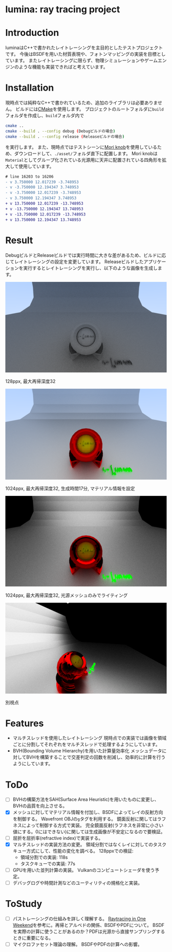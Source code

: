 # lumina: ray tracing project

# Introduction
luminaはC++で書かれたレイトレーシングを主目的としたテストプロジェクトです。
今後はBSDFを用いた材質表現や、フォトンマッピングの実装を目標としています。
またレイトレーシングに限らず、物理シミュレーションやゲームエンジンのような機能も実装できればと考えています。

# Installation
現時点では純粋なC++で書かれているため、追加のライブラリは必要ありません。
ビルドには[CMake](https://cmake.org/)を使用します。
プロジェクトのルートフォルダに`build`フォルダを作成し、`build`フォルダ内で
```bash
cmake ..
cmake --build . --config debug (Debugビルドの場合)
cmake --build . --config release (Releaseビルドの場合)
```
を実行します。
また、現時点ではテストシーンに[Mori knob](https://casual-effects.com/g3d/data10/index.html#mesh23)を使用しているため、ダウンロードして、`./asset/`フォルダ直下に配置します。
Mori knobは`Material`としてグループ化されている光源用に天井に配置されている四角形を拡大して使用しています。
```diff
# line 16203 to 16206
- v 3.750000 12.017239 -3.748953
- v -3.750000 12.194347 3.748953
- v -3.750000 12.017239 -3.748953
- v 3.750000 12.194347 3.748953
+ v 13.750000 12.017239 -13.748953
+ v -13.750000 12.194347 13.748953
+ v -13.750000 12.017239 -13.748953
+ v 13.750000 12.194347 13.748953
```

# Result
DebugビルドとReleaseビルドでは実行時間に大きな差があるため、ビルドに応じてレイトレーシングの設定を変更しています。
Releaseビルドしたアプリケーションを実行するとレイトレーシングを実行し、以下のような画像を生成します。


![](./test.png)


128ppx, 最大再帰深度32


![](./test_1024ppx_17min.png)


1024ppx, 最大再帰深度32, 生成時間17分, マテリアル情報を設定


![](./test_1024ppx_only_light.png)


1024ppx, 最大再帰深度32, 光源メッシュのみでライティング


![](./test_1024ppx_another_angle.png)


別視点

# Features
- マルチスレッドを使用したレイトレーシング
現時点での実装では画像を領域ごとに分割してそれぞれをマルチスレッドで処理するようにしています。
- BVH(Bounding Volume Hierarchy)を用いた計算量効率化
メッシュデータに対してBVHを構築することで交差判定の回数を削減し、効率的に計算を行うようにしています。

# ToDo
- [ ] BVHの構築方法をSAH(Surface Area Heuristic)を用いたものに変更し、BVHの品質を向上させる。
- [x] メッシュに対してマテリアル情報を付加し、BSDFによってレイの反射方向を制御する。
Wavefront OBJの`g`タグを利用する。
鏡面反射に関してはラフネスによって制御する方式で実装。
完全鏡面反射(ラフネスを非常に小さい値にする。0にはできない)に関しては生成画像が不安定になるので要検証。
- [ ] 屈折を屈折率(refractive index)で実装する。
- [x] マルチスレッドの実装方法の変更。
領域分割ではなくレイに対してのタスクキュー方式にして、性能の変化を調べる。
128ppxでの検証:
  - 領域分割での実装: 118s
  - タスクキューでの実装: 77s
- [ ] GPUを用いた並列計算の実装。
Vulkanのコンピュートシェーダを使う予定。
- [ ] デバッグログや時間計測などのユーティリティの規格化と実装。
# ToStudy
- [ ] パストレーシングの仕組みを詳しく理解する。
[Raytracing in One Weekend](https://raytracing.github.io/)を参考に。再帰とアルベドの関係、BSDFやPDFについて。
BSDFを実際の計算に使うことがあるのか？PDFは光源から直接サンプリングするときに重要になる。
- [ ] マイクロファセット理論の理解。
BSDFやPDFの計算への影響。
